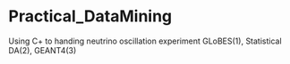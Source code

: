 # Practical_DataMining
Using C+ to handing neutrino oscillation experiment 
GLoBES(1), Statistical DA(2), GEANT4(3)

